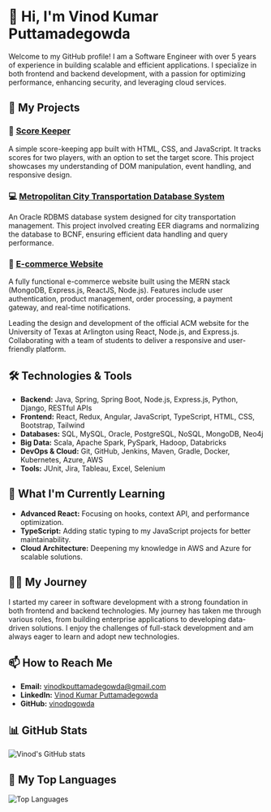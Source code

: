 # 👋 Hi, I'm Vinod Kumar Puttamadegowda

Welcome to my GitHub profile! I am a Software Engineer with over 5 years of experience in building scalable and efficient applications. I specialize in both frontend and backend development, with a passion for optimizing performance, enhancing security, and leveraging cloud services.

## 🚀 My Projects

### 🎯 [Score Keeper](https://github.com/vinodpgowda/score-keeper)
A simple score-keeping app built with HTML, CSS, and JavaScript. It tracks scores for two players, with an option to set the target score. This project showcases my understanding of DOM manipulation, event handling, and responsive design.

### 💻 [Metropolitan City Transportation Database System](https://github.com/vinodpgowda/transportation-database)
An Oracle RDBMS database system designed for city transportation management. This project involved creating EER diagrams and normalizing the database to BCNF, ensuring efficient data handling and query performance.

### 🛒 [E-commerce Website](https://github.com/vinodpgowda/e-commerce)
A fully functional e-commerce website built using the MERN stack (MongoDB, Express.js, ReactJS, Node.js). Features include user authentication, product management, order processing, a payment gateway, and real-time notifications.

<!-- This is a comment in Markdown ### 🌐 [ACM UTA Website](https://github.com/vinodpgowda/acm-uta)  -->
Leading the design and development of the official ACM website for the University of Texas at Arlington using React, Node.js, and Express.js. Collaborating with a team of students to deliver a responsive and user-friendly platform.

## 🛠️ Technologies & Tools
- **Backend:** Java, Spring, Spring Boot, Node.js, Express.js, Python, Django, RESTful APIs
- **Frontend:** React, Redux, Angular, JavaScript, TypeScript, HTML, CSS, Bootstrap, Tailwind
- **Databases:** SQL, MySQL, Oracle, PostgreSQL, NoSQL, MongoDB, Neo4j
- **Big Data:** Scala, Apache Spark, PySpark, Hadoop, Databricks
- **DevOps & Cloud:** Git, GitHub, Jenkins, Maven, Gradle, Docker, Kubernetes, Azure, AWS
- **Tools:** JUnit, Jira, Tableau, Excel, Selenium

## 🌱 What I'm Currently Learning
- **Advanced React:** Focusing on hooks, context API, and performance optimization.
- **TypeScript:** Adding static typing to my JavaScript projects for better maintainability.
- **Cloud Architecture:** Deepening my knowledge in AWS and Azure for scalable solutions.

## 👨‍💻 My Journey
I started my career in software development with a strong foundation in both frontend and backend technologies. My journey has taken me through various roles, from building enterprise applications to developing data-driven solutions. I enjoy the challenges of full-stack development and am always eager to learn and adopt new technologies.

## 📫 How to Reach Me
- **Email:** vinodkputtamadegowda@gmail.com
- **LinkedIn:** [Vinod Kumar Puttamadegowda](https://www.linkedin.com/in/vinodpgowda)
- **GitHub:** [vinodpgowda](https://github.com/vinodpgowda)

## 📊 GitHub Stats
![Vinod's GitHub stats](https://github-readme-stats.vercel.app/api?username=vinodpgowda&show_icons=true&theme=radical)

## 🌟 My Top Languages
![Top Languages](https://github-readme-stats.vercel.app/api/top-langs/?username=vinodpgowda&layout=compact)
